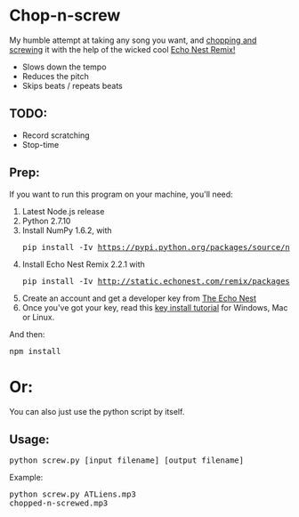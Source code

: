 # Chop-n-screw
My humble attempt at taking any song you want, and [chopping and screwing](http://en.wikipedia.org/wiki/Chopped_and_screwed) it with the help of the wicked cool [Echo Nest Remix!](http://echonest.github.io/remix/)
- Slows down the tempo
- Reduces the pitch
- Skips beats / repeats beats

TODO:
-----
- Record scratching
- Stop-time

Prep:
-----
If you want to run this program on your machine, you'll need:

1. Latest Node.js release
2. Python 2.7.10
3. Install NumPy 1.6.2, with <pre>pip install -Iv https://pypi.python.org/packages/source/n/numpy/numpy-1.6.2.tar.gz#md5=95ed6c9dcc94af1fc1642ea2a33c1bba</pre>
4. Install Echo Nest Remix 2.2.1 with <pre>pip install -Iv http://static.echonest.com/remix/packages/remix-2.2.1.tar.gz#md5=041b1af37800d638b626d627eee58acc</pre>
6. Create an account and get a developer key from [The Echo Nest](http://developer.echonest.com/raw_tutorials/register.html)
7. Once you've got your key, read this [key install tutorial](https://echonest.github.io/remix/keysetup.html) for Windows, Mac or Linux.

And then:
<pre>npm install</pre>

Or:
=====
You can also just use the python script by itself.

Usage:
------
<pre>python screw.py [input_filename] [output_filename]</pre>

Example: <pre>python screw.py ATLiens.mp3 chopped-n-screwed.mp3</pre>
